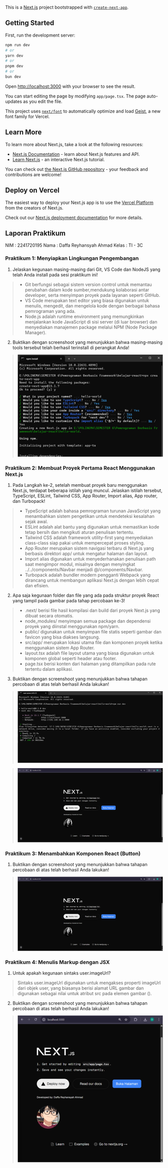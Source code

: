This is a [Next.js](https://nextjs.org) project bootstrapped with [`create-next-app`](https://nextjs.org/docs/app/api-reference/cli/create-next-app).

## Getting Started

First, run the development server:

```bash
npm run dev
# or
yarn dev
# or
pnpm dev
# or
bun dev
```

Open [http://localhost:3000](http://localhost:3000) with your browser to see the result.

You can start editing the page by modifying `app/page.tsx`. The page auto-updates as you edit the file.

This project uses [`next/font`](https://nextjs.org/docs/app/building-your-application/optimizing/fonts) to automatically optimize and load [Geist](https://vercel.com/font), a new font family for Vercel.

## Learn More

To learn more about Next.js, take a look at the following resources:

- [Next.js Documentation](https://nextjs.org/docs) - learn about Next.js features and API.
- [Learn Next.js](https://nextjs.org/learn) - an interactive Next.js tutorial.

You can check out [the Next.js GitHub repository](https://github.com/vercel/next.js) - your feedback and contributions are welcome!

## Deploy on Vercel

The easiest way to deploy your Next.js app is to use the [Vercel Platform](https://vercel.com/new?utm_medium=default-template&filter=next.js&utm_source=create-next-app&utm_campaign=create-next-app-readme) from the creators of Next.js.

Check out our [Next.js deployment documentation](https://nextjs.org/docs/app/building-your-application/deploying) for more details.

## Laporan Praktikum

NIM   : 2241720195
Nama  : Daffa Reyhansyah Ahmad
Kelas : TI - 3C

### Praktikum 1: Menyiapkan Lingkungan Pengembangan
1. Jelaskan kegunaan masing-masing dari Git, VS Code dan NodeJS yang telah Anda install pada sesi praktikum ini!
> - Git berfungsi sebagai sistem version control untuk memantau perubahan dalam kode sumber,mendukung kolaborasi antar developer, serta menyimpan proyek pada layanan seperti GitHub.
> - VS Code merupakan text editor yang biasa digunakan untuk menulis, mengedit, dan mengelola kode dengan berbagai bahasa pemrograman yang ada.
> - Node.js adalah runtime environment yang memungkinkan menjalankan kode JavaScript di sisi server (di luar browser) dan menyediakan manajemen package melalui NPM (Node Package Manager).

2. Buktikan dengan screenshoot yang menunjukkan bahwa masing-masing tools tersebut telah berhasil terinstall di perangkat Anda!
> ![alt text](asset/p1.png)


### Praktikum 2: Membuat Proyek Pertama React Menggunakan Next.js

1. Pada Langkah ke-2, setelah membuat proyek baru menggunakan Next.js, terdapat beberapa istilah yang muncul. Jelaskan istilah tersebut, TypeScript, ESLint, Tailwind CSS, App Router, Import alias, App router, dan Turbopack!
> - TypeScript adalah bahasa pemrograman turunan JavaScript yang menambahkan sistem pengetikan untuk mendeteksi kesalahan sejak awal.
> - ESLint adalah alat bantu yang digunakan untuk memastikan kode tetap bersih dan mengikuti aturan penulisan tertentu.
> - Tailwind CSS adalah framework utility-first yang menyediakan class-class siap pakai untuk mempercepat proses styling.
> - App Router merupakan sistem navigasi terbaru di Next.js yang berbasis direktori app/ untuk mengatur halaman dan layout.
> - Import alias digunakan untuk menyederhanakan penulisan path saat mengimpor modul, misalnya dengan menyingkat ../../components/Navbar menjadi @/components/Navbar.
> - Turbopack adalah bundler modern pengganti Webpack yang dirancang untuk membangun aplikasi Next.js dengan lebih cepat dan efisien.

2. Apa saja kegunaan folder dan file yang ada pada struktur proyek React yang tampil pada gambar pada tahap percobaan ke-3!
> - .next/ berisi file hasil kompilasi dan build dari proyek Next.js yang dibuat secara otomatis.
> - node_modules/ menyimpan semua package dan dependensi proyek yang diinstal menggunakan npm/yarn.
> - public/ digunakan untuk menyimpan file statis seperti gambar dan favicon yang bisa diakses langsung.
> - src/app/ merupakan lokasi utama file dan komponen proyek ketika menggunakan sistem App Router.
> - layout.tsx adalah file layout utama yang biasa digunakan untuk komponen global seperti header atau footer.
> - page.tsx berisi konten dari halaman yang ditampilkan pada rute tertentu dalam aplikasi.

3. Buktikan dengan screenshoot yang menunjukkan bahwa tahapan percobaan di atas telah berhasil Anda lakukan!
> ![alt text](asset/p3.png)

> ![alt text](asset/p2.png)

### Praktikum 3: Menambahkan Komponen React (Button)

1. Buktikan dengan screenshoot yang menunjukkan bahwa tahapan percobaan di atas telah berhasil Anda lakukan!

> ![alt text](asset/p2.png)

### Praktikum 4: Menulis Markup dengan JSX

1. Untuk apakah kegunaan sintaks user.imageUrl?
> Sintaks user.imageUrl digunakan untuk mengakses properti imageUrl dari objek user, yang biasanya berisi alamat URL gambar dan digunakan sebagai nilai untuk atribut src pada elemen gambar (<img>).

2. Buktikan dengan screenshoot yang menunjukkan bahwa tahapan percobaan di atas telah berhasil Anda lakukan!
> ![alt text](asset/p4.png)
